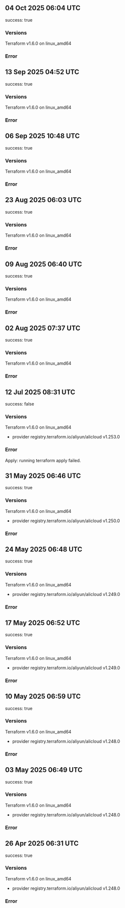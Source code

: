## 04 Oct 2025 06:04 UTC

success: true

### Versions

Terraform v1.6.0
on linux_amd64

### Error

## 13 Sep 2025 04:52 UTC

success: true

### Versions

Terraform v1.6.0
on linux_amd64

### Error

## 06 Sep 2025 10:48 UTC

success: true

### Versions

Terraform v1.6.0
on linux_amd64

### Error

## 23 Aug 2025 06:03 UTC

success: true

### Versions

Terraform v1.6.0
on linux_amd64

### Error

## 09 Aug 2025 06:40 UTC

success: true

### Versions

Terraform v1.6.0
on linux_amd64

### Error

## 02 Aug 2025 07:37 UTC

success: true

### Versions

Terraform v1.6.0
on linux_amd64

### Error

## 12 Jul 2025 08:31 UTC

success: false

### Versions

Terraform v1.6.0
on linux_amd64
+ provider registry.terraform.io/aliyun/alicloud v1.253.0

### Error

Apply: running terraform apply failed.
## 31 May 2025 06:46 UTC

success: true

### Versions

Terraform v1.6.0
on linux_amd64
+ provider registry.terraform.io/aliyun/alicloud v1.250.0

### Error

## 24 May 2025 06:48 UTC

success: true

### Versions

Terraform v1.6.0
on linux_amd64
+ provider registry.terraform.io/aliyun/alicloud v1.249.0

### Error

## 17 May 2025 06:52 UTC

success: true

### Versions

Terraform v1.6.0
on linux_amd64
+ provider registry.terraform.io/aliyun/alicloud v1.249.0

### Error

## 10 May 2025 06:59 UTC

success: true

### Versions

Terraform v1.6.0
on linux_amd64
+ provider registry.terraform.io/aliyun/alicloud v1.248.0

### Error

## 03 May 2025 06:49 UTC

success: true

### Versions

Terraform v1.6.0
on linux_amd64
+ provider registry.terraform.io/aliyun/alicloud v1.248.0

### Error

## 26 Apr 2025 06:31 UTC

success: true

### Versions

Terraform v1.6.0
on linux_amd64
+ provider registry.terraform.io/aliyun/alicloud v1.248.0

### Error

